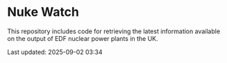 # Nuke Watch

This repository includes code for retrieving the latest information available on the output of EDF nuclear power plants in the UK.

Last updated: 2025-09-02 03:34